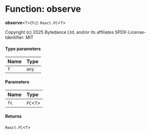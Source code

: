 # Function: observe

**observe**<`T`>(`fc`): `React.FC`<`T`>

Copyright (c) 2025 Bytedance Ltd. and/or its affiliates
SPDX-License-Identifier: MIT

#### Type parameters

| Name | Type |
| :------ | :------ |
| `T` | `any` |

#### Parameters

| Name | Type |
| :------ | :------ |
| `fc` | `FC`<`T`> |

#### Returns

`React.FC`<`T`>
